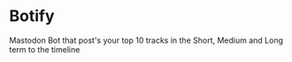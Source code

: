 # Botify
Mastodon Bot that post's your top 10 tracks in the Short, Medium and Long term to the timeline
